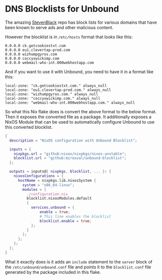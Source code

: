 # DNS Blocklists for Unbound

The amazing [StevenBlack](https://github.com/StevenBlack/hosts) repo has block lists for various domains that have been known to serve ads and other malicious content.

However the blocklist is in `/etc/hosts` format that looks like this:

```shell
0.0.0.0 ck.getcookiestxt.com
0.0.0.0 eu1.clevertap-prod.com
0.0.0.0 wizhumpgyros.com
0.0.0.0 coccyxwickimp.com
0.0.0.0 webmail-who-int.000webhostapp.com
```

And if you want to use it with Unbound, you need to have it in a format like this:

```shell
local-zone: "ck.getcookiestxt.com." always_null
local-zone: "eu1.clevertap-prod.com." always_null
local-zone: "wizhumpgyros.com." always_null
local-zone: "coccyxwickimp.com." always_null
local-zone: "webmail-who-int.000webhostapp.com." always_null
```

So what this Nix flake does is convert the above format to the below format. Then it exposes the converted file as a package. It additionally exposes a NixOS Module that can be used to automatically configure Unbound to use this converted blocklist.

```nix
{
  description = "NixOS configuration with Unbound Blocklist";

  inputs = {
    nixpkgs.url = "github:nixos/nixpkgs/nixos-unstable";
    blocklist.url = "github:mirosval/unbound-blocklist";
  };

  outputs = inputs@{ nixpkgs, blocklist, ... }: {
    nixosConfigurations = {
      hostName = nixpkgs.lib.nixosSystem {
        system = "x86_64-linux";
        modules = [
          ./configuration.nix
          blocklist.nixosModules.default
          {
            services.unbound = {
                enable = true;
                # This line enables the blocklist
                blocklist.enable = true;
            };
          }
        ];
      };
    };
  };
}
```

What it exactly does is it adds an `include` statement to the `server` block of the `/etc/unbound/unbound.conf` file and points it to the `blocklist.conf` file generated by the package included in this flake.
